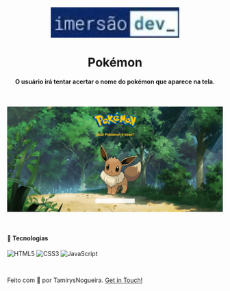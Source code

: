 
<h1 align="center">
    <img src="img/imersaodev.jpg" width=300px alt="logo_imersao">
    <br>
    <br>
    Pokémon
</h1>

<h4 align="center">
    O usuário irá tentar acertar o nome do pokémon que aparece na tela.
</h4>
<br>
<p align="center">
    <img src="img/gif_aula2.gif" width=600px alt="">
</p>

<br>

#### 🚀 Tecnologias

![HTML5](https://img.shields.io/badge/HTML5-E34F26?style=for-the-badge&logo=html5&logoColor=white)
![CSS3](https://img.shields.io/badge/CSS3-1572B6?style=for-the-badge&logo=css3&logoColor=white)
![JavaScript](https://img.shields.io/badge/JavaScript-F7DF1E?style=for-the-badge&logo=javascript&logoColor=black)

<br>

Feito com 💖 por TamirysNogueira. [Get in Touch!](https://www.linkedin.com/in/tamirys-nogueira-346958205/)